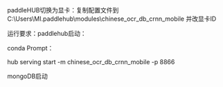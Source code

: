 paddleHUB切换为显卡：复制配置文件到C:\Users\MI\.paddlehub\modules\chinese_ocr_db_crnn_mobile
并改显卡ID

运行要求：paddlehub启动：

conda Prompt：

hub serving start -m chinese_ocr_db_crnn_mobile -p 8866

mongoDB启动